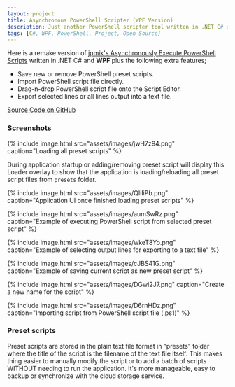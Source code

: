 ```yaml
---
layout: project
title: Asynchronous PowerShell Scripter (WPF Version)
description: Just another PowerShell scripter tool written in .NET C# and WPF to manage, run and learn PowerShell scripting.
tags: [C#, WPF, PowerShell, Project, Open Source]
---
```


Here is a remake version of [jpmik's Asynchronously Execute PowerShell Scripts](https://www.codeproject.com/Articles/18409/Asynchronously-Execute-PowerShell-Scripts-from-C) written in .NET C# and **WPF** plus the following extra features;

- Save new or remove PowerShell preset scripts.
- Import PowerShell script file directly.
- Drag-n-drop PowerShell script file onto the Script Editor.
- Export selected lines or all lines output into a text file.

<a href="https://github.com/heiswayi/AsyncPowerShellScripter" class="button big">Source Code on GitHub</a>



### Screenshots

{% include image.html src="assets/images/jwH7z94.png" caption="Loading all preset scripts" %}

During application startup or adding/removing preset script will display this Loader overlay to show that the application is loading/reloading all preset script files from `presets` folder.

{% include image.html src="assets/images/QIiIiPb.png" caption="Application UI once finished loading preset scripts" %}

{% include image.html src="assets/images/aumSwRz.png" caption="Example of executing PowerShell script from selected preset script" %}

{% include image.html src="assets/images/wkeT8Yo.png" caption="Example of selecting output lines for exporting to a text file" %}

{% include image.html src="assets/images/cJBS41G.png" caption="Example of saving current script as new preset script" %}

{% include image.html src="assets/images/DGwi2J7.png" caption="Create a new name for the script" %}

{% include image.html src="assets/images/D6rnHDz.png" caption="Importing script from PowerShell script file (.ps1)" %}



### Preset scripts

Preset scripts are stored in the plain text file format in "presets" folder where the title of the script is the filename of the text file itself. This makes thing easier to manually modify the script or to add a batch of scripts WITHOUT needing to run the application. It's more manageable, easy to backup or synchronize with the cloud storage service.
